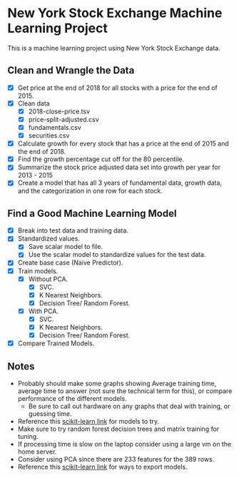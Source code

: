 # New York Stock Exchange Machine Learning Project
This is a machine learning project using New York Stock Exchange data.

## Clean and Wrangle the Data
- [x] Get price at the end of 2018 for all stocks with a price for the end of 2015. 
- [x] Clean data
    - [x] 2018-close-price.tsv
    - [x] price-split-adjusted.csv
    - [x] fundamentals.csv
    - [x] securities.csv
- [x] Calculate growth for every stock that has a price at the end of 2015 and the end of 2018.
- [x] Find the growth percentage cut off for the 80 percentile.
- [x] Summarize the stock price adjusted data set into growth per year for 2013 - 2015
- [x] Create a model that has all 3 years of fundamental data, growth data, and the categorization in one row for each stock.  
## Find a Good Machine Learning Model
- [x] Break into test data and training data.
- [x] Standardized values.
    - [x] Save scalar model to file.
    - [x] Use the scalar model to standardize values for the test data.
- [x] Create base case (Naive Predictor).
- [x] Train models.
    - [x] Without PCA.
        - [x] SVC.
        - [x] K Nearest Neighbors.
        - [x] Decision Tree/ Random Forest.
    - [x] With PCA.
        - [x] SVC.
        - [x] K Nearest Neighbors.
        - [x] Decision Tree/ Random Forest.
- [x] Compare Trained Models.

## Notes
- Probably should make some graphs showing Average training time, average time to answer (not sure the technical term for this), or compare performance of the different models.
    - Be sure to call out hardware on any graphs that deal with training, or guessing time.
- Reference this [scikit-learn link](https://scikit-learn.org/stable/tutorial/machine_learning_map/index.html) for models to try.
- Make sure to try random forest decision trees and matrix training for tuning.
- If processing time is slow on the laptop consider using a large vm on the home server.
- Consider using PCA since there are 233 features for the 389 rows.
- Reference this [scikit-learn link](https://scikit-learn.org/stable/model_persistence.html) for ways to export models.